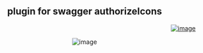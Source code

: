 <div align="center"><h2>plugin for swagger authorizeIcons</h2></div>

<div align="right">
  
  [![image](https://badgen.net/jsdelivr/hits/gh/angrocode/swagger-plugin-authorizeIcons)](https://cdn.jsdelivr.net/gh/angrocode/swagger-plugin-authorizeIcons/index.js)
  
</div>

<div align="center">
  
  ![image](https://user-images.githubusercontent.com/6058779/175786257-f215b670-d9d4-4ccc-a038-b4496dc6bdbd.jpg)
  
</div>
